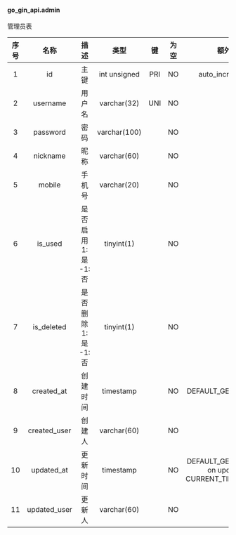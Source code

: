 #### go_gin_api.admin 
管理员表

| 序号 |      名称      |       描述       |      类型      |  键  | 为空 |                      额外                       |        默认值        |
|:--:|:------------:|:--------------:|:------------:|:---:|:--:|:---------------------------------------------:|:-----------------:|
| 1  |      id      |       主键       | int unsigned | PRI | NO |                auto_increment                 |                   |
| 2  |   username   |      用户名       | varchar(32)  | UNI | NO |                                               |                   |
| 3  |   password   |       密码       | varchar(100) |     | NO |                                               |                   |
| 4  |   nickname   |       昵称       | varchar(60)  |     | NO |                                               |                   |
| 5  |    mobile    |      手机号       | varchar(20)  |     | NO |                                               |                   |
| 6  |   is_used    | 是否启用 1:是  -1:否 |  tinyint(1)  |     | NO |                                               |         1         |
| 7  |  is_deleted  | 是否删除 1:是  -1:否 |  tinyint(1)  |     | NO |                                               |        -1         |
| 8  |  created_at  |      创建时间      |  timestamp   |     | NO |               DEFAULT_GENERATED               | CURRENT_TIMESTAMP |
| 9  | created_user |      创建人       | varchar(60)  |     | NO |                                               |                   |
| 10 |  updated_at  |      更新时间      |  timestamp   |     | NO | DEFAULT_GENERATED on update CURRENT_TIMESTAMP | CURRENT_TIMESTAMP |
| 11 | updated_user |      更新人       | varchar(60)  |     | NO |                                               |                   |
